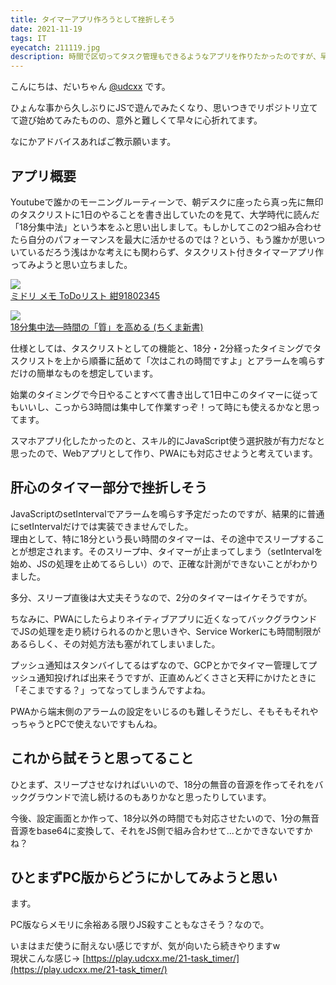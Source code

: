 ```yaml
---
title: タイマーアプリ作ろうとして挫折しそう
date: 2021-11-19
tags: IT
eyecatch: 211119.jpg
description: 時間で区切ってタスク管理もできるようなアプリを作りたかったのですが、早々に心折れてます。
---
```


こんにちは、だいちゃん [@udcxx](https://twitter.com/udc_xx) です。

ひょんな事から久しぶりにJSで遊んでみたくなり、思いつきでリポジトリ立てて遊び始めてみたものの、意外と難しくて早々に心折れてます。

なにかアドバイスあればご教示願います。

## アプリ概要

Youtubeで誰かのモーニングルーティーンで、朝デスクに座ったら真っ先に無印のタスクリストに1日のやることを書き出していたのを見て、大学時代に読んだ「18分集中法」という本をふと思い出しまして。もしかしてこの2つ組み合わせたら自分のパフォーマンスを最大に活かせるのでは？という、もう誰かが思いついているだろう浅はかな考えにも関わらず、タスクリスト付きタイマーアプリ作ってみようと思い立ちました。

[![](https://m.media-amazon.com/images/I/41RjGDQR5aL._SL200_.jpg)](https://www.amazon.co.jp/dp/B00LTKL46E/?tag=tairiku02280e-22)    
[ミドリ メモ ToDoリスト 紺91802345](https://www.amazon.co.jp/dp/B00LTKL46E/?tag=tairiku02280e-22)

[![](https://m.media-amazon.com/images/I/41A6aVhKgwL._SL200_.jpg)](https://www.amazon.co.jp/dp/4480066942/?tag=tairiku02280e-22)    
[18分集中法―時間の「質」を高める (ちくま新書)](https://www.amazon.co.jp/dp/4480066942/?tag=tairiku02280e-22)

仕様としては、タスクリストとしての機能と、18分・2分経ったタイミングでタスクリストを上から順番に舐めて「次はこれの時間ですよ」とアラームを鳴らすだけの簡単なものを想定しています。

始業のタイミングで今日やることすべて書き出して1日中このタイマーに従ってもいいし、こっから3時間は集中して作業すっぞ！って時にも使えるかなと思ってます。

スマホアプリ化したかったのと、スキル的にJavaScript使う選択肢が有力だなと思ったので、Webアプリとして作り、PWAにも対応させようと考えています。


## 肝心のタイマー部分で挫折しそう

JavaScriptのsetIntervalでアラームを鳴らす予定だったのですが、結果的に普通にsetIntervalだけでは実装できませんでした。    
理由として、特に18分という長い時間のタイマーは、その途中でスリープすることが想定されます。そのスリープ中、タイマーが止まってしまう（setIntervalを始め、JSの処理を止めてるらしい）ので、正確な計測ができないことがわかりました。

多分、スリープ直後は大丈夫そうなので、2分のタイマーはイケそうですが。

ちなみに、PWAにしたらよりネイティブアプリに近くなってバックグラウンドでJSの処理を走り続けられるのかと思いきや、Service Workerにも時間制限があるらしく、その対処方法も塞がれてしまいました。

プッシュ通知はスタンバイしてるはずなので、GCPとかでタイマー管理してプッシュ通知投げれば出来そうですが、正直めんどくささと天秤にかけたときに「そこまでする？」ってなってしまうんですよね。

PWAから端末側のアラームの設定をいじるのも難しそうだし、そもそもそれやっちゃうとPCで使えないですもんね。


## これから試そうと思ってること

ひとまず、スリープさせなければいいので、18分の無音の音源を作ってそれをバックグラウンドで流し続けるのもありかなと思ったりしています。

今後、設定画面とか作って、18分以外の時間でも対応させたいので、1分の無音音源をbase64に変換して、それをJS側で組み合わせて...とかできないですかね？

## ひとまずPC版からどうにかしてみようと思い

ます。

PC版ならメモリに余裕ある限りJS殺すこともなさそう？なので。

いまはまだ使うに耐えない感じですが、気が向いたら続きやりますw    
現状こんな感じ→ [https://play.udcxx.me/21-task_timer/](https://play.udcxx.me/21-task_timer/)
